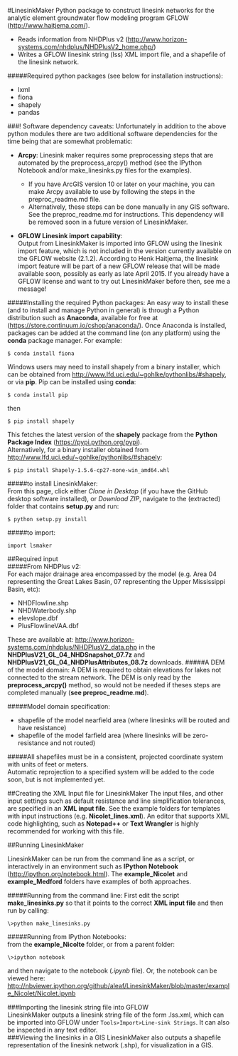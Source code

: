 #LinesinkMaker
Python package to construct linesink networks for the analytic element groundwater flow modeling
program GFLOW (<http://www.haitjema.com/>). 
  
* Reads information from NHDPlus v2 (<http://www.horizon-systems.com/nhdplus/NHDPlusV2_home.php/>)
* Writes a GFLOW linesink string (lss) XML import file, and a shapefile of the 
linesink network.

#####Required python packages (see below for installation instructions):  
* lxml
* fiona
* shapely
* pandas

###! Software dependency caveats:
Unfortunately in addition to the above python modules there are two additional software dependencies for the time being that are somewhat problematic:  

* **Arcpy**: Linesink maker requires some preprocessing steps that are automated by the preprocess_arcpy() method (see the IPython Notebook and/or make_linesinks.py files for the examples).  
	* 	If you have ArcGIS version 10 or later on your machine, you can make Arcpy available to use by following the steps in the preproc_readme.md file.
	* Alternatively, these steps can be done manually in any GIS software. See the preproc_readme.md for instructions. This dependency will be removed soon in a future version of LinesinkMaker.  
	
  
* **GFLOW Linesink import capability**:  
Output from LinesinkMaker is imported into GFLOW using the linesink import feature, which is not included in the version currently available on the GFLOW website (2.1.2). According to Henk Haitjema, the linesink import feature will be part of a new GFLOW release that will be made available soon, possibly as early as late April 2015. If you already have a GFLOW license and want to try out LinesinkMaker before then, see me a message!

#####Installing the required Python packages:
An easy way to install these (and to install and manage Python in general) is through a Python distribution such as **Anaconda**, available for free at (<https://store.continuum.io/cshop/anaconda/>). Once Anaconda is installed, packages can be added at the command line (on any platform) using the **conda** package manager. For example: 
 
```
$ conda install fiona  
```
Windows users may need to install shapely from a binary installer, which can be obtained from <http://www.lfd.uci.edu/~gohlke/pythonlibs/#shapely>, or via **pip**. Pip can be installed using **conda**:  

```
$ conda install pip  
```  
then
  
```  
$ pip install shapely  
```  
This fetches the latest version of the **shapely** package from the **Python Package Index** (<https://pypi.python.org/pypi>).  
Alternatively, for a binary installer obtained from <http://www.lfd.uci.edu/~gohlke/pythonlibs/#shapely>:
    
```  
$ pip install Shapely‑1.5.6‑cp27‑none‑win_amd64.whl
```  

#####to install LinesinkMaker:  
From this page, click either *Clone in Desktop* (if you have the GitHub desktop software installed), or *Download ZIP*, navigate to the (extracted) folder that contains **setup.py** and run:  

```
$ python setup.py install
```

#####to import:
```
import lsmaker
```



##Required input  
#####From NHDPlus v2:  
For each major drainage area encompassed by the model (e.g. Area 04 representing the Great Lakes Basin, 07 representing the Upper Mississippi Basin, etc):  

* NHDFlowline.shp  
* NHDWaterbody.shp  
* elevslope.dbf  
* PlusFlowlineVAA.dbf

These are available at: <http://www.horizon-systems.com/nhdplus/NHDPlusV2_data.php>  in the **NHDPlusV21_GL_04_NHDSnapshot_07.7z** and **NHDPlusV21_GL_04_NHDPlusAttributes_08.7z** downloads.
#####A DEM of the model domain:
A DEM is required to obtain elevations for lakes not connected to the stream network. The DEM is only read by the **preprocess_arcpy()** method, so would not be needed if theses steps are completed manually (**see preproc_readme.md**).


#####Model domain specification:  
* shapefile of the model nearfield area (where linesinks will be routed and have resistance)  
* shapefile of the model farfield area (where linesinks will be zero-resistance and not routed)

#####All shapefiles must be in a consistent, projected coordinate system with units of feet or meters.  
Automatic reprojection to a specified system will be added to the code soon, but is not implemented yet.  

##Creating the XML Input file for LinesinkMaker
The input files, and other input settings such as default resistance and line simplification tolerances, are specified in an **XML input file**. See the example folders for templates with input instructions (e.g. **Nicolet_lines.xml**). An editor that supports XML code highlighting, such as **Notepad++** or **Text Wrangler** is highly recommended for working with this file. 



##Running LinesinkMaker

LinesinkMaker can be run from the command line as a script, or interactively in an environment such as **IPython Notebook** (<http://ipython.org/notebook.html>). The **example_Nicolet** and **example_Medford** folders have examples of both approaches.
  
#####Running from the command line:
First edit the script **make_linesinks.py** so that it points to the correct **XML input file** and then run by calling:  

```
\>python make_linesinks.py
```
#####Running from IPython Notebooks:  
from the **example_Nicolte** folder, or from a parent folder:  

```
\>ipython notebook
```
and then navigate to the notebook (*.ipynb* file). Or, the notebook can be viewed here:  
<http://nbviewer.ipython.org/github/aleaf/LinesinkMaker/blob/master/example_Nicolet/Nicolet.ipynb>

###Importing the linesink string file into GFLOW  
LinesinkMaker outputs a linesink string file of the form <basename>.lss.xml, which can be imported into GFLOW under ```Tools>Import>Line-sink Strings```. It can also be inspected in any text editor.  
###Viewing the linesinks in a GIS
LinesinkMaker also outputs a shapefile representation of the linesink network (<basename>.shp), for visualization in a GIS.